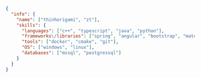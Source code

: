 ```json
{
  "info": {
    "name": ["thinhorigami", "zt"],
    "skills": {
      "languages": ["c++", "typescript", "java", "python"],
      "frameworks\/libraries": ["spring", "angular", "bootstrap", "materialui", "vite"],
      "tools": ["docker", "cmake", "git"],
      "OS": ["windows", "linux"],
      "databases": ["mssql", "postgressql"]
    }
  }
}
```

<!---
user-thinhorigami/user-thinhorigami is a ✨ special ✨ repository because its `README.md` (this file) appears on your GitHub profile.
You can click the Preview link to take a look at your changes.
--->
